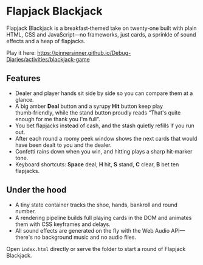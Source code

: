 # Flapjack Blackjack

Flapjack Blackjack is a breakfast‑themed take on twenty‑one built with plain HTML, CSS and JavaScript—no frameworks, just cards, a sprinkle of sound effects and a heap of flapjacks.

Play it here: https://pinnersinner.github.io/Debug-Diaries/activities/blackjack-game

## Features
- Dealer and player hands sit side by side so you can compare them at a glance.
- A big amber **Deal** button and a syrupy **Hit** button keep play thumb‑friendly, while the stand button proudly reads “That's quite enough for me thank you I'm full”.
- You bet flapjacks instead of cash, and the stash quietly refills if you run out.
- After each round a roomy peek window shows the next cards that would have been dealt to you and the dealer.
- Confetti rains down when you win, and hitting plays a sharp hit‑marker tone.
- Keyboard shortcuts: **Space** deal, **H** hit, **S** stand, **C** clear, **B** bet ten flapjacks.

## Under the hood
- A tiny state container tracks the shoe, hands, bankroll and round number.
- A rendering pipeline builds full playing cards in the DOM and animates them with CSS keyframes and delays.
- All sound effects are generated on the fly with the Web Audio API—there's no background music and no audio files.

Open `index.html` directly or serve the folder to start a round of Flapjack Blackjack.
